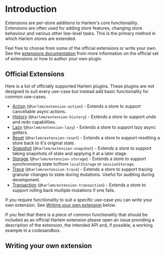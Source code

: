 # Introduction

Extensions are per-store additions to Harlem's core functionaility. Extensions are often used for adding store features, changing store behaviour and various other low-level tasks. This is the primary method in which Harlem stores are extended.

Feel free to choose from some of the official extensions or write your own. See the [extensions documentation](extensions) from more information on the official set of extensions or how to author your own plugin.

## Official Extensions

Here is a list of officially supported Harlem plugins. These plugins are not designed to suit every use-case but instead add basic functionality for common use-cases.

- [Action](action.html) (`@harlem/extension-action`) - Extends a store to support cancellable async actions.
- [History](history.html) (`@harlem/extension-history`) - Extends a store to support undo and redo capabilities.
- [Lazy](lazy.html) (`@harlem/extension-lazy`) - Extends a store to support lazy async getters.
- [Reset](reset.html) (`@harlem/extension-reset`) - Extends a store to support resetting a store back to it's original state.
- [Snapshot](snapshot.html) (`@harlem/extension-snapshot`) - Extends a store to support taking snapshots of state and applying it at a later stage.
- [Storage](storage.html) (`@harlem/extension-storage`) - Extends a store to support synchronising state to/from `localStorage` or `sessionStorage`.
- [Trace](trace.html) (`@harlem/extension-trace`) - Extends a store to support tracing granular changes to state during mutations. Useful for auditing during development.
- [Transaction](transaction.html) (`@harlem/extension-transaction`) - Extends a store to support rolling back multiple mutations if one fails.

If you require functionality to suit a specific use-case you can write your own extension. See [Writing your own extension](#writing-your-own-extension) below.

If you feel that there is a piece of common functionality that should be included as an official Harlem extension please open an issue providing a description of the extension, the intended API and, if possible, a working example in a codesandbox.

## Writing your own extension